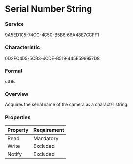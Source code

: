 # Serial Number String

### Service

9A5ED1C5-74CC-4C50-B5B6-66A48E7CCFF1

### Characteristic

0D2FC4D5-5CB3-4CDE-B519-445E599957D8

### Format

utf8s

### Overview

Acquires the serial name of the camera as a character string.

### Properties

| Property | Requirement |
|:--|:--|
| Read | Mandatory |
| Write | Excluded |
| Notify | Excluded |
